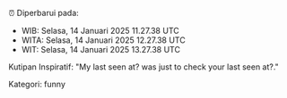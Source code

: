 ⏰ Diperbarui pada:
- WIB: Selasa, 14 Januari 2025 11.27.38 UTC
- WITA: Selasa, 14 Januari 2025 12.27.38 UTC
- WIT: Selasa, 14 Januari 2025 13.27.38 UTC

Kutipan Inspiratif:
"My last seen at? was just to check your last seen at?."


Kategori: funny

